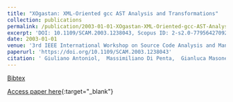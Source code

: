 ```yaml
---
title: "XOgastan: XML-Oriented gcc AST Analysis and Transformations"
collection: publications
permalink: /publication/2003-01-01-XOgastan-XML-Oriented-gcc-AST-Analysis-and-Transformations
excerpt: 'DOI: 10.1109/SCAM.2003.1238043, Scopus ID: 2-s2.0-77956427092, Cited by: 12'
date: 2003-01-01
venue: '3rd IEEE International Workshop on Source Code Analysis and Manipulation (SCAM 2003), 26-27 September 2003, Amsterdam, The Netherlands'
paperurl: 'https://doi.org/10.1109/SCAM.2003.1238043'
citation: ' Giuliano Antoniol,  Massimiliano Di Penta,  Gianluca Masone,  Umberto Villano, &quot;XOgastan: XML-Oriented gcc AST Analysis and Transformations.&quot; 3rd IEEE International Workshop on Source Code Analysis and Manipulation (SCAM 2003), 26-27 September 2003, Amsterdam, The Netherlands, 2003.'
---
```

[Bibtex](https://dblp.org/rec/bib/conf/scam/AntoniolPMV03)

[Access paper here](https://doi.org/10.1109/SCAM.2003.1238043){:target="_blank"}
